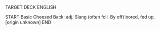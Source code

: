 TARGET DECK
ENGLISH

START
Basic
Cheesed
Back: adj. Slang (often foll. By off) bored, fed up. [origin unknown]
END
